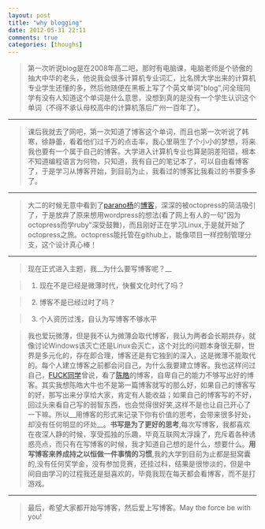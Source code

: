 ```yaml
---
layout: post
title: "why blogging"
date: 2012-05-31 22:11
comments: true
categories: [thoughs]
---
```


>第一次听说blog是在2008年高二吧，那时有电脑课，电脑老师是个骄傲的抽大中华的老头，他说我会很多计算机专业词汇，比名牌大学出来的计算机专业学生还懂的多，然后他随便在黑板上写了个英文单词"blog",问全班同学有没有人知道这个单词是什么意思，没想到真的是没有一个学生认识这个单词（不得不承认母校高中的计算机落后广州一百年了）。

---
>课后我就去了网吧，第一次知道了博客这个单词，而且也第一次听说了韩寒，徐静蕾，看着他们过千万的点击率，我心里萌生了个小小的梦想，将来我也要有一个属于自己的博客。大学进入计算机专业也算是阴差阳错，根本不知道编程语言为何物，只知道，我有自己的笔记本了，可以自由看博客了，于是学习从博客开始，到目前为止，我看过的博客比我看过的书要多多了。

---
>大二的时候无意中看到了[parano杨](http://weibo.com/parano?from=otherprofile&wvr=3.6&loc=infweihao)的[博客](http://errno.me/)，深深的被octopress的简洁吸引了，于是放弃了原来想用wordpress的想法(看了网上有人的一句"因为octopress而学ruby"深受鼓舞)，而且刚好正在学习Linux,于是就开始了octopress之旅。octopress能托管在github上，能像项目一样控制管理分支，这个设计真心棒！

---
>现在正式进入主题，我__为什么要写博客呢？__

>1. 现在不是已经是微薄时代，快餐文化时代了吗？

>2. 博客不是已经过时了吗？

>3. 个人资历过浅，自认为写博客不够水平

>我也爱玩微薄，但是我不认为微薄会取代博客，我认为两者会长期共存，就像讨论Windows该灭亡还是Linux会灭亡，这个对比的问题本身很无聊，世界是多元化的，存在即合理，博客还是有它独到的深入，这是微薄不能取代的。每个人建立博客之前都会问自己，为什么我要建立博客。我也这样问过自己，[FUCK同学](http://weibo.com/greatfun#1338479468184)曾说，看了[陈皓](http://coolshell.cn)的博客，自卑自己的能力不够写出好的博客。其实我想陈皓大牛也不是第一篇博客就写的那么好，如果自己的博客写的好，那写出来分享给大家，肯定有人能收益；如果自己的博客写的不好，回过头来看自己写的弱智东西，也会觉得很好笑,这样不是也让自己开心了一下嘛。所以__用博客的形式来记录下你有价值的思考，会带来很多好处，却没有任何明显的坏处__。__书写是为了更好的思考__,每次写博客，我都喜欢在夜深人静的时候，享受孤独的乐趣，毕竟互联网太浮躁了，充斥着各种诱惑亮点，而只有在写博客的时候，我才知道自己想的是什么，想要什么。__用写博客来养成持之以恒做一件事情的习惯__,我的大学到目前为止都是挺窝囊的,没有任何奖学金，没有参加竞赛，还挂过科，结果是很惨淡的，但是中间自由学习的过程我还是挺喜欢的，毕竟我现在每天都会看博客，而不是打游戏。

---
>最后，希望大家都开始写博客，然后爱上写博客。May the force be with you!
